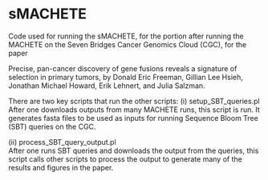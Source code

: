 # sMACHETE
Code used for running the sMACHETE, for the portion after running the
MACHETE on the Seven Bridges Cancer Genomics Cloud (CGC), for the paper

Precise, pan-cancer discovery of gene fusions reveals a signature of
selection in primary tumors, by Donald Eric Freeman, Gillian Lee Hsieh,
Jonathan Michael Howard, Erik Lehnert, and Julia Salzman.

There are two key scripts that run the other scripts:
(i) setup_SBT_queries.pl
After one downloads outputs from many MACHETE runs, this script is
run. It generates fasta files to be used as inputs for running Sequence
Bloom Tree (SBT) queries on the CGC.

(ii) process_SBT_query_output.pl	
After one runs SBT queries and downloads the output from the queries,
this script calls other scripts to process the output to generate many
of the results and figures in the paper.
